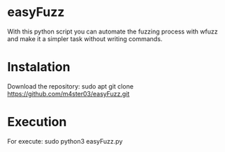 # easyFuzz
With this python script you can automate the fuzzing process with wfuzz and make it a simpler task without writing commands.
# Instalation
Download the repository: sudo apt git clone https://github.com/m4ster03/easyFuzz.git
# Execution
For execute: sudo python3 easyFuzz.py

